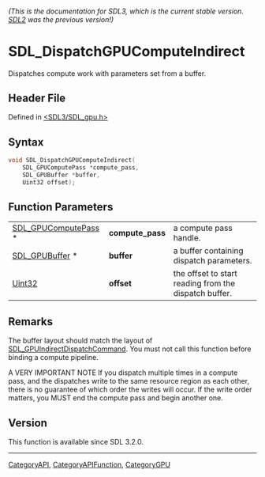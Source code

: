 ###### (This is the documentation for SDL3, which is the current stable version. [SDL2](https://wiki.libsdl.org/SDL2/) was the previous version!)
# SDL_DispatchGPUComputeIndirect

Dispatches compute work with parameters set from a buffer.

## Header File

Defined in [<SDL3/SDL_gpu.h>](https://github.com/libsdl-org/SDL/blob/main/include/SDL3/SDL_gpu.h)

## Syntax

```c
void SDL_DispatchGPUComputeIndirect(
    SDL_GPUComputePass *compute_pass,
    SDL_GPUBuffer *buffer,
    Uint32 offset);
```

## Function Parameters

|                                            |                  |                                                       |
| ------------------------------------------ | ---------------- | ----------------------------------------------------- |
| [SDL_GPUComputePass](SDL_GPUComputePass) * | **compute_pass** | a compute pass handle.                                |
| [SDL_GPUBuffer](SDL_GPUBuffer) *           | **buffer**       | a buffer containing dispatch parameters.              |
| [Uint32](Uint32)                           | **offset**       | the offset to start reading from the dispatch buffer. |

## Remarks

The buffer layout should match the layout of
[SDL_GPUIndirectDispatchCommand](SDL_GPUIndirectDispatchCommand). You must
not call this function before binding a compute pipeline.

A VERY IMPORTANT NOTE If you dispatch multiple times in a compute pass, and
the dispatches write to the same resource region as each other, there is no
guarantee of which order the writes will occur. If the write order matters,
you MUST end the compute pass and begin another one.

## Version

This function is available since SDL 3.2.0.

----
[CategoryAPI](CategoryAPI), [CategoryAPIFunction](CategoryAPIFunction), [CategoryGPU](CategoryGPU)

